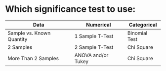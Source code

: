 # Which significance test to use:

 Data | Numerical | Categorical
--- | --- | ---
Sample vs. Known Quantity | 1 Sample T-Test | Binomial Test
2 Samples | 2 Sample T-Test | Chi Square
More Than 2 Samples | ANOVA and/or Tukey | Chi Square
